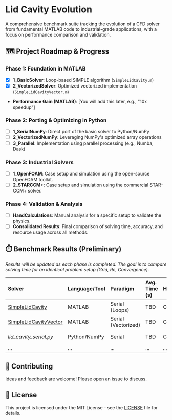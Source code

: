 # Lid Cavity Evolution

A comprehensive benchmark suite tracking the evolution of a CFD solver from fundamental MATLAB code to industrial-grade applications, with a focus on performance comparison and validation.

## 🗺️ Project Roadmap & Progress

### Phase 1: Foundation in MATLAB
- [x] **1_BasicSolver**: Loop-based SIMPLE algorithm (`SimpleLidCavity.m`)
- [x] **2_VectorizedSolver**: Optimized vectorized implementation (`SimpleLidCavityVector.m`)
- **Performance Gain (MATLAB)**: [You will add this later, e.g., "10x speedup"]

### Phase 2: Porting & Optimizing in Python
- [ ] **1_SerialNumPy**: Direct port of the basic solver to Python/NumPy
- [ ] **2_VectorizedNumPy**: Leveraging NumPy's optimized array operations
- [ ] **3_Parallel**: Implementation using parallel processing (e.g., Numba, Dask)

### Phase 3: Industrial Solvers
- [ ] **1_OpenFOAM**: Case setup and simulation using the open-source OpenFOAM toolkit.
- [ ] **2_STARCCM+**: Case setup and simulation using the commercial STAR-CCM+ solver.

### Phase 4: Validation & Analysis
- [ ] **HandCalculations**: Manual analysis for a specific setup to validate the physics.
- [ ] **Consolidated Results**: Final comparison of solving time, accuracy, and resource usage across all methods.

## ⏱️ Benchmark Results (Preliminary)

*Results will be updated as each phase is completed. The goal is to compare solving time for an identical problem setup (Grid, Re, Convergence).*

| Solver | Language/Tool | Paradigm | Avg. Time (s) | Hardware | Status |
| :--- | :--- | :--- | :--- | :--- | :--- |
| [SimpleLidCavity](1_Matlab/1_BasicSolver/) | MATLAB | Serial (Loops) | TBD | CPU | ✅ Complete |
| [SimpleLidCavityVector](1_Matlab/2_VectorizedSolver/) | MATLAB | Serial (Vectorized) | TBD | CPU | ✅ Complete |
| *lid_cavity_serial.py* | Python/NumPy | Serial | TBD | CPU | 🚧 In Progress |
| ... | ... | ... | ... | ... | ... |

## 🤝 Contributing
Ideas and feedback are welcome! Please open an issue to discuss.

## 📜 License
This project is licensed under the MIT License - see the [LICENSE](LICENSE) file for details.
